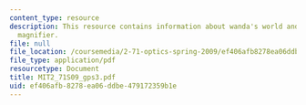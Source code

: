 ```yaml
---
content_type: resource
description: This resource contains information about wanda's world and ball lens
  magnifier.
file: null
file_location: /coursemedia/2-71-optics-spring-2009/ef406afb8278ea06ddbe479172359b1e_MIT2_71S09_gps3.pdf
file_type: application/pdf
resourcetype: Document
title: MIT2_71S09_gps3.pdf
uid: ef406afb-8278-ea06-ddbe-479172359b1e
---
```

